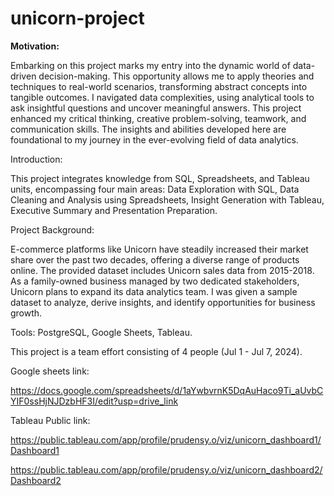# unicorn-project
**Motivation:**

Embarking on this project marks my entry into the dynamic world of data-driven decision-making. This opportunity allows me to apply theories and techniques to real-world scenarios, transforming abstract concepts into tangible outcomes. I navigated data complexities, using analytical tools to ask insightful questions and uncover meaningful answers. This project enhanced my critical thinking, creative problem-solving, teamwork, and communication skills. The insights and abilities developed here are foundational to my journey in the ever-evolving field of data analytics.

Introduction:

This project integrates knowledge from SQL, Spreadsheets, and Tableau units, encompassing four main areas:
Data Exploration with SQL, 
Data Cleaning and Analysis using Spreadsheets,
Insight Generation with Tableau,
Executive Summary and Presentation Preparation.

Project Background:

E-commerce platforms like Unicorn have steadily increased their market share over the past two decades, offering a diverse range of products online. The provided dataset includes Unicorn sales data from 2015-2018. As a family-owned business managed by two dedicated stakeholders, Unicorn plans to expand its data analytics team. I was given a sample dataset to analyze, derive insights, and identify opportunities for business growth.

Tools: PostgreSQL, Google Sheets, Tableau.

This project is a team effort consisting of 4 people (Jul 1 - Jul 7, 2024).

Google sheets link: 

https://docs.google.com/spreadsheets/d/1aYwbvrnK5DqAuHaco9Ti_aUvbCYIF0ssHjNJDzbHF3I/edit?usp=drive_link


Tableau Public link:

https://public.tableau.com/app/profile/prudensy.o/viz/unicorn_dashboard1/Dashboard1

https://public.tableau.com/app/profile/prudensy.o/viz/unicorn_dashboard2/Dashboard2
